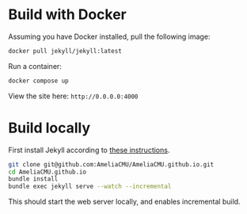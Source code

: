 # Build with Docker

Assuming you have Docker installed, pull the following image:

```bash
docker pull jekyll/jekyll:latest
```

Run a container:

```bash
docker compose up
```

View the site here: `http://0.0.0.0:4000`

# Build locally

First install Jekyll according to [these instructions](https://jekyllrb.com/docs/installation/).

```bash
git clone git@github.com:AmeliaCMU/AmeliaCMU.github.io.git
cd AmeliaCMU.github.io
bundle install
bundle exec jekyll serve --watch --incremental
```

This should start the web server locally, and enables incremental build.
